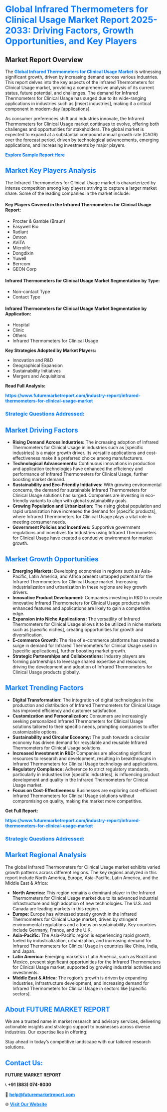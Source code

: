 <h1 style="color: #007BFF;">Global Infrared Thermometers for Clinical Usage Market Report 2025-2033: Driving Factors, Growth Opportunities, and Key Players</h1>

<section id="overview">
<h2>Market Report Overview</h2>
<p>The <a href="https://www.futuremarketreport.com/industry-report/infrared-thermometers-for-clinical-usage-market" style="color: #007BFF; text-decoration: none;"><strong>Global Infrared Thermometers for Clinical Usage Market</strong></a> is witnessing significant growth, driven by increasing demand across various industries. This report delves into the key aspects of the Infrared Thermometers for Clinical Usage market, providing a comprehensive analysis of its current status, future potential, and challenges. The demand for Infrared Thermometers for Clinical Usage has surged due to its wide-ranging applications in industries such as [insert industries], making it a critical component in modern-day [applications].</p>
<p>As consumer preferences shift and industries innovate, the Infrared Thermometers for Clinical Usage market continues to evolve, offering both challenges and opportunities for stakeholders. The global market is expected to expand at a substantial compound annual growth rate (CAGR) over the forecast period, driven by technological advancements, emerging applications, and increasing investments by major players.</p>
</section>

<section id="overview">
<p><a href="https://www.futuremarketreport.com/request-sample/reportId=122002" style="color: #007BFF; text-decoration: none;"><strong>Explore Sample Report Here</strong></a></p>
</section>

<section id="key-players">
<h2 style="color: #007BFF;">Market Key Players Analysis</h2>
<p>The Infrared Thermometers for Clinical Usage market is characterized by intense competition among key players striving to capture a larger market share. Some of the leading companies in the market include:</p>
<h4>Key Players Covered in the Infrared Thermometers for Clinical Usage Report:</h4>
<ul><li>Procter &amp; Gamble (Braun)</li><li>Easywell Bio</li><li>Radiant</li><li>Omron</li><li>AViTA</li><li>Microlife</li><li>Dongdixin</li><li>Yuwell</li><li>Berrcom</li><li>GEON Corp</li></ul>
<h4>Infrared Thermometers for Clinical Usage Market Segmentation by Type:</h4>
<ul><li>Non-contact Type</li><li>Contact Type</li></ul>

<h4>Infrared Thermometers for Clinical Usage Market Segmentation by Application:</h4>
<ul><li>Hospital</li><li>Clinic</li><li>Others</li><li>Infrared Thermometers for Clinical Usage</li></ul>
<p><strong>Key Strategies Adopted by Market Players:</strong></p>
<ul>
<li>Innovation and R&D</li>
<li>Geographical Expansion</li>
<li>Sustainability Initiatives</li>
<li>Mergers and Acquisitions</li>
</ul>
</section>

<section>
<p><strong>Read Full Analysis: </strong></p><a href="https://www.futuremarketreport.com/industry-report/infrared-thermometers-for-clinical-usage-market" style="color: #007BFF; text-decoration: none;"><strong>https://www.futuremarketreport.com/industry-report/infrared-thermometers-for-clinical-usage-market</strong></a>
<h3 style="color: #007BFF;">Strategic Questions Addressed:</h3>
</section>

<section id="driving-factors">
<h2 style="color: #007BFF;">Market Driving Factors</h2>
<ul>
<li><strong>Rising Demand Across Industries:</strong> The increasing adoption of Infrared Thermometers for Clinical Usage in industries such as [specific industries] is a major growth driver. Its versatile applications and cost-effectiveness make it a preferred choice among manufacturers.</li>
<li><strong>Technological Advancements:</strong> Continuous innovations in production and application technologies have enhanced the efficiency and performance of Infrared Thermometers for Clinical Usage, further boosting market demand.</li>
<li><strong>Sustainability and Eco-Friendly Initiatives:</strong> With growing environmental concerns, the demand for sustainable Infrared Thermometers for Clinical Usage solutions has surged. Companies are investing in eco-friendly variants to align with global sustainability goals.</li>
<li><strong>Growing Population and Urbanization:</strong> The rising global population and rapid urbanization have increased the demand for [specific products], where Infrared Thermometers for Clinical Usage plays a vital role in meeting consumer needs.</li>
<li><strong>Government Policies and Incentives:</strong> Supportive government regulations and incentives for industries using Infrared Thermometers for Clinical Usage have created a conducive environment for market growth.</li>
</ul>
</section>

<section id="growth-opportunities">
<h2 style="color: #007BFF;">Market Growth Opportunities</h2>
<ul>
<li><strong>Emerging Markets:</strong> Developing economies in regions such as Asia-Pacific, Latin America, and Africa present untapped potential for the Infrared Thermometers for Clinical Usage market. Increasing industrialization and urbanization in these regions are key growth drivers.</li>
<li><strong>Innovative Product Development:</strong> Companies investing in R&D to create innovative Infrared Thermometers for Clinical Usage products with enhanced features and applications are likely to gain a competitive edge.</li>
<li><strong>Expansion into Niche Applications:</strong> The versatility of Infrared Thermometers for Clinical Usage allows it to be utilized in niche markets such as [specific niches], creating opportunities for growth and diversification.</li>
<li><strong>E-commerce Growth:</strong> The rise of e-commerce platforms has created a surge in demand for Infrared Thermometers for Clinical Usage used in [specific applications], further boosting market growth.</li>
<li><strong>Strategic Partnerships and Collaborations:</strong> Industry players are forming partnerships to leverage shared expertise and resources, driving the development and adoption of Infrared Thermometers for Clinical Usage products globally.</li>
</ul>
</section>

<section id="trending-factors">
<h2 style="color: #007BFF;">Market Trending Factors</h2>
<ul>
<li><strong>Digital Transformation:</strong> The integration of digital technologies in the production and distribution of Infrared Thermometers for Clinical Usage has improved efficiency and customer satisfaction.</li>
<li><strong>Customization and Personalization:</strong> Consumers are increasingly seeking personalized Infrared Thermometers for Clinical Usage solutions tailored to their specific needs, prompting companies to offer customizable options.</li>
<li><strong>Sustainability and Circular Economy:</strong> The push towards a circular economy has driven demand for recyclable and reusable Infrared Thermometers for Clinical Usage solutions.</li>
<li><strong>Increased Investment in R&D:</strong> Companies are allocating significant resources to research and development, resulting in breakthroughs in Infrared Thermometers for Clinical Usage technology and applications.</li>
<li><strong>Regulatory Compliance:</strong> Adherence to strict regulatory standards, particularly in industries like [specific industries], is influencing product development and quality in the Infrared Thermometers for Clinical Usage market.</li>
<li><strong>Focus on Cost-Effectiveness:</strong> Businesses are exploring cost-efficient Infrared Thermometers for Clinical Usage solutions without compromising on quality, making the market more competitive.</li>
</ul>
</section>

<section>
<p><strong>Get Full Report: </strong></p><a href="https://www.futuremarketreport.com/industry-report/infrared-thermometers-for-clinical-usage-market" style="color: #007BFF; text-decoration: none;"><strong>https://www.futuremarketreport.com/industry-report/infrared-thermometers-for-clinical-usage-market</strong></a>
<h3 style="color: #007BFF;">Strategic Questions Addressed:</h3>
</section>


<section id="regional-analysis">
<h2 style="color: #007BFF;">Market Regional Analysis</h2>
<p>The global Infrared Thermometers for Clinical Usage market exhibits varied growth patterns across different regions. The key regions analyzed in this report include North America, Europe, Asia-Pacific, Latin America, and the Middle East & Africa:</p>
<ul>
<li><strong>North America:</strong> This region remains a dominant player in the Infrared Thermometers for Clinical Usage market due to its advanced industrial infrastructure and high adoption of new technologies. The U.S. and Canada are leading markets in this region.</li>
<li><strong>Europe:</strong> Europe has witnessed steady growth in the Infrared Thermometers for Clinical Usage market, driven by stringent environmental regulations and a focus on sustainability. Key countries include Germany, France, and the U.K.</li>
<li><strong>Asia-Pacific:</strong> The Asia-Pacific region is experiencing rapid growth, fueled by industrialization, urbanization, and increasing demand for Infrared Thermometers for Clinical Usage in countries like China, India, and Japan.</li>
<li><strong>Latin America:</strong> Emerging markets in Latin America, such as Brazil and Mexico, present significant opportunities for the Infrared Thermometers for Clinical Usage market, supported by growing industrial activities and investments.</li>
<li><strong>Middle East & Africa:</strong> The region’s growth is driven by expanding industries, infrastructure development, and increasing demand for Infrared Thermometers for Clinical Usage in sectors like [specific sectors].</li>
</ul>
</section>

<footer>
<h2 style="color: #007BFF;">About FUTURE MARKET REPORT</h2>
<p>We are a trusted name in market research and advisory services, delivering actionable insights and strategic support to businesses across diverse industries. Our expertise lies in offering:</p>

<p>Stay ahead in today’s competitive landscape with our tailored research solutions.</p>

<h2 style="color: #007BFF;">Contact Us:</h2>
<p><strong>FUTURE MARKET REPORT</strong></p>
<p>📞 <strong>+91 (883) 074-8030</strong></p>
<p>📧 <strong><a href="mailto:help@futuremarketreport.com" style="color: #007BFF;">help@futuremarketreport.com</a></strong></p>
<p>🌐 <strong><a href="https://www.futuremarketreport.com/" style="color: #007BFF;">Visit Our Website</a></strong></p>
</footer>